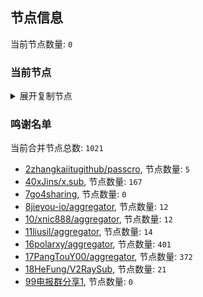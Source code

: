 
## 节点信息
当前节点数量: `0`
### 当前节点
<details>
  <summary>展开复制节点</summary>

    

</details>

### 鸣谢名单
当前合并节点总数: `1021`
- [2zhangkaiitugithub/passcro](https://github.com/zhangkaiitugithub/passcro), 节点数量: `5`
- [40xJins/x.sub](https://github.com/0xJins/x.sub), 节点数量: `167`
- [7go4sharing](https://github.com/go4sharing), 节点数量: `0`
- [8jieyou-io/aggregator](https://github.com/jieyou-io/aggregator), 节点数量: `12`
- [10/xnic888/aggregator](https://github.com/xnic888/aggregator), 节点数量: `12`
- [11liusil/aggregator](https://github.com/liusil/aggregator), 节点数量: `14`
- [16polarxy/aggregator](https://github.com/polarxy/aggregator), 节点数量: `401`
- [17PangTouY00/aggregator](https://github.com/PangTouY00/aggregator), 节点数量: `372`
- [18HeFung/V2RaySub](https://github.com/HeFung/V2RaySub), 节点数量: `21`
- [99电报群分享1](https://github.com/cdddbc/getAirport), 节点数量: `0`


